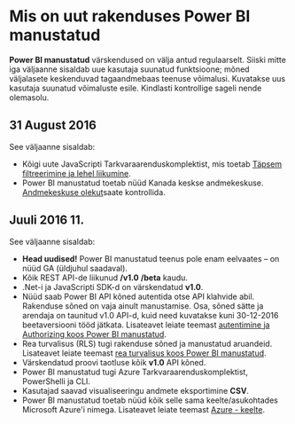 <properties
   pageTitle="Mis on uut rakenduses Power BI manustatud"
   description="Kõige uuem teave, mis on uut rakenduses Power BI manustatud hankimine"
   services="power-bi-embedded"
   documentationCenter=""
   authors="guyinacube"
   manager="erikre"
   editor=""
   tags=""/>
<tags
   ms.service="power-bi-embedded"
   ms.devlang="NA"
   ms.topic="article"
   ms.tgt_pltfrm="NA"
   ms.workload="powerbi"
   ms.date="10/04/2016"
   ms.author="asaxton"/>

# <a name="whats-new-in-power-bi-embedded"></a>Mis on uut rakenduses Power BI manustatud

**Power BI manustatud** värskendused on välja antud regulaarselt. Siiski mitte iga väljaanne sisaldab uue kasutaja suunatud funktsioone; mõned väljalasete keskenduvad tagaandmebaas teenuse võimalusi. Kuvatakse uus kasutaja suunatud võimaluste esile. Kindlasti kontrollige sageli nende olemasolu.

## <a name="august-31st-2016"></a>31 August 2016

See väljaanne sisaldab:

- Kõigi uute JavaScripti Tarkvaraarenduskomplektist, mis toetab [Täpsem filtreerimine ja lehel liikumine](power-bi-embedded-interact-with-reports.md).
- Power BI manustatud toetab nüüd Kanada keskse andmekeskuse. [Andmekeskuse olekut](https://azure.microsoft.com/status/)saate kontrollida.

## <a name="july-11th-2016"></a>Juuli 2016 11.

See väljaanne sisaldab:

-    **Head uudised!** Power BI manustatud teenus pole enam eelvaates – on nüüd GA (üldjuhul saadaval).  
-    Kõik REST API-de liikunud **/v1.0** **/beta** kaudu.
-    .Net-i ja JavaScripti SDK-d on värskendatud **v1.0**.
-    Nüüd saab Power BI API kõned autentida otse API klahvide abil. Rakenduse sõned on vaja ainult manustamise. Osa, sõned sätte ja arendaja on taunitud v1.0 API-d, kuid need kuvatakse kuni 30-12-2016 beetaversiooni tööd jätkata. Lisateavet leiate teemast [autentimine ja Authorizing koos Power BI manustatud](power-bi-embedded-app-token-flow.md).
-    Rea turvalisus (RLS) tugi rakenduse sõned ja manustatud aruandeid. Lisateavet leiate teemast [rea turvalisus koos Power BI manustatud](power-bi-embedded-rls.md).
-    Värskendatud proovi taotluse kõik **v1.0** API kõned.
-    Power BI manustatud tugi Azure Tarkvaraarenduskomplektist, PowerShelli ja CLI.
-    Kasutajad saavad visualiseeringu andmete eksportimine **CSV**.
-    Power BI manustatud toetab nüüd kõik selle sama keelte/asukohtades Microsoft Azure'i nimega. Lisateavet leiate teemast [Azure - keelte](http://social.technet.microsoft.com/wiki/contents/articles/4234.windows-azure-extent-of-localization.aspx).
